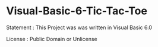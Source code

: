 # Visual-Basic-6-Tic-Tac-Toe
  Statement : This Project was was written in Visual Basic 6.0

  License : Public Domain or Unlicense
